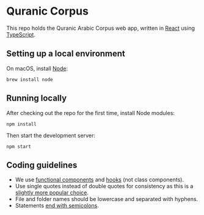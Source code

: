 # Quranic Corpus

This repo holds the Quranic Arabic Corpus web app, written in [React](https://react.dev) using [TypeScript](https://www.typescriptlang.org).

## Setting up a local environment

On macOS, install [Node](https://nodejs.org):

```
brew install node
```

## Running locally

After checking out the repo for the first time, install Node modules:

```
npm install
```

Then start the development server:

```
npm start
```

## Coding guidelines

* We use [functional components](https://betterprogramming.pub/pros-cons-of-functional-components-in-react-f52bded98db0) and [hooks](https://reactjs.org/docs/hooks-intro.html) (not class components).
* Use single quotes instead of double quotes for consistency as this is a [slightly more popular choice](https://medium.com/@bunlong/single-quotes-vs-double-quotes-in-javascript-f224894d554f).
* File and folder names should be lowercase and separated with hyphens.
* Statements [end with semicolons](https://dev.to/adriennemiller/semicolons-in-javascript-to-use-or-not-to-use-2nli).